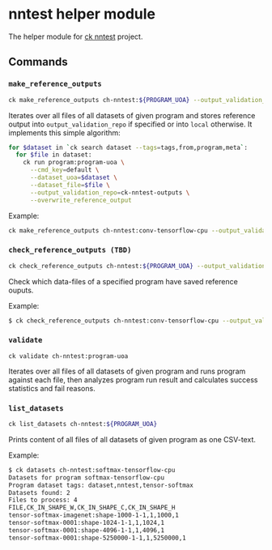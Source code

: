# nntest helper module

The helper module for [ck nntest](https://github.com/ctuning/ck-nntest) project.

## Commands

### `make_reference_outputs`

```bash
ck make_reference_outputs ch-nntest:${PROGRAM_UOA} --output_validation_repo=ck-nntest-outputs
```

Iterates over all files of all datasets of given program and stores reference output into `output_validation_repo` if specified or into `local` otherwise. It implements this simple algorithm:

```bash
for $dataset in `ck search dataset --tags=tags,from,program,meta`:
  for $file in dataset:
    ck run program:program-uoa \
      --cmd_key=default \
      --dataset_uoa=$dataset \
      --dataset_file=$file \
      --output_validation_repo=ck-nntest-outputs \
      --overwrite_reference_output
```

Example:

```bash
ck make_reference_outputs ch-nntest:conv-tensorflow-cpu --output_validation_repo=ck-nntest-outputs
```

### `check_reference_outputs (TBD)`

```bash
ck check_reference_outputs ch-nntest:${PROGRAM_UOA} --output_validation_repo=ck-nntest-outputs
```

Check which data-files of a specified program have saved reference ouputs.

Example:

```bash
$ ck check_reference_outputs ch-nntest:conv-tensorflow-cpu --output_validation_repo=ck-nntest-outputs

```

### `validate`
```
ck validate ch-nntest:program-uoa
```
Iterates over all files of all datasets of given program and runs program against each file, then analyzes program run result and calculates success statistics and fail reasons.

### `list_datasets`

```bash
ck list_datasets ch-nntest:${PROGRAM_UOA}
```

Prints content of all files of all datasets of given program as one CSV-text.

Example:

```bash
$ ck datasets ch-nntest:softmax-tensorflow-cpu
Datasets for program softmax-tensorflow-cpu
Program dataset tags: dataset,nntest,tensor-softmax
Datasets found: 2
Files to process: 4
FILE,CK_IN_SHAPE_W,CK_IN_SHAPE_C,CK_IN_SHAPE_H
tensor-softmax-imagenet:shape-1000-1-1,1,1000,1
tensor-softmax-0001:shape-1024-1-1,1,1024,1
tensor-softmax-0001:shape-4096-1-1,1,4096,1
tensor-softmax-0001:shape-5250000-1-1,1,5250000,1
```